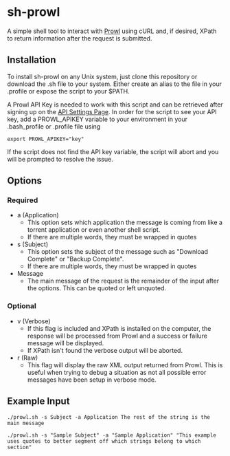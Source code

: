 # sh-prowl

A simple shell tool to interact with [Prowl](http://www.prowlapp.com/) using cURL and, if desired, XPath to return information after the request is submitted.

## Installation

To install sh-prowl on any Unix system, just clone this repository or download the .sh file to your system. Either create an alias to the file in your .profile or expose the script to your $PATH.

A Prowl API Key is needed to work with this script and can be retrieved after signing up on the [API Settings Page](https://www.prowlapp.com/api_settings.php). In order for the script to see your API key, add a PROWL_APIKEY variable to your environment in your .bash_profile or .profile file using

    export PROWL_APIKEY="key"

If the script does not find the API key variable, the script will abort and you will be prompted to resolve the issue.

## Options

### Required

- a (Application)
  - This option sets which application the message is coming from like a torrent application or even another shell script.
  - If there are multiple words, they must be wrapped in quotes
- s (Subject)
  - This option sets the subject of the message such as "Download Complete" or "Backup Complete".
  - If there are multiple words, they must be wrapped in quotes
- Message
  - The main message of the request is the remainder of the input after the options. This can be quoted or left unquoted.

### Optional

- v (Verbose)
  - If this flag is included and XPath is installed on the computer, the response will be processed from Prowl and a success or failure message will be displayed.
  - If XPath isn't found the verbose output will be aborted.
- r (Raw)
  - This flag will display the raw XML output returned from Prowl. This is useful when trying to debug a situation as not all possible error messages have been setup in verbose mode.


## Example Input

    ./prowl.sh -s Subject -a Application The rest of the string is the main message

    ./prowl.sh -s "Sample Subject" -a "Sample Application" "This example uses quotes to better segment off which strings belong to which section"
